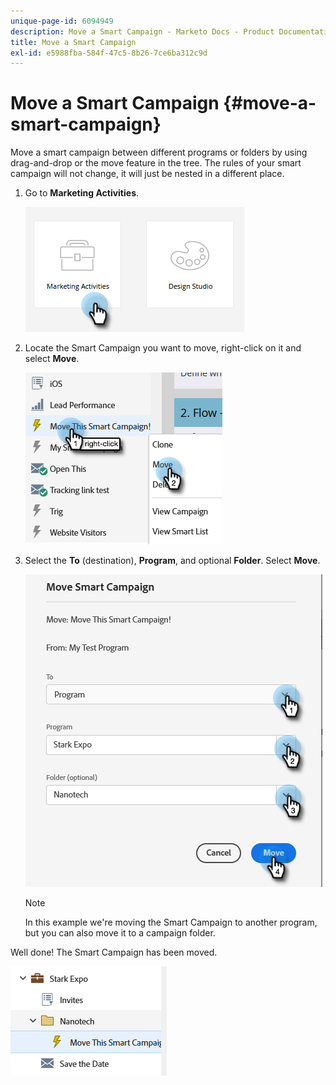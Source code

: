 ```yaml
---
unique-page-id: 6094949
description: Move a Smart Campaign - Marketo Docs - Product Documentation
title: Move a Smart Campaign
exl-id: e5988fba-584f-47c5-8b26-7ce6ba312c9d
---
```

# Move a Smart Campaign {#move-a-smart-campaign}

Move a smart campaign between different programs or folders by using drag-and-drop or the move feature in the tree. The rules of your smart campaign will not change, it will just be nested in a different place.

1. Go to **Marketing Activities**.

   ![](assets/move-a-smart-campaign-1.png)

1. Locate the Smart Campaign you want to move, right-click on it and select **Move**.

   ![](assets/move-a-smart-campaign-2.png)

1. Select the **To** (destination), **Program**, and optional **Folder**. Select **Move**.

   ![](assets/move-a-smart-campaign-3.png)

   >[!NOTE]
   >
   >In this example we're moving the Smart Campaign to another program, but you can also move it to a campaign folder.

Well done! The Smart Campaign has been moved.

   ![](assets/move-a-smart-campaign-4.png)
